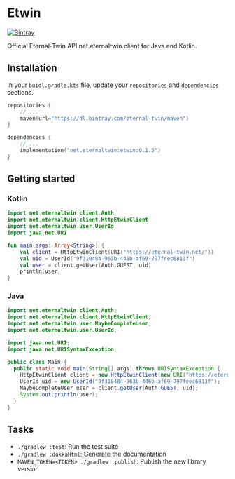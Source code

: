 # Etwin

[![Bintray](https://img.shields.io/bintray/v/eternal-twin/maven/etwin)][bintray]

Official Eternal-Twin API net.eternaltwin.client for Java and Kotlin.

## Installation

In your `buidl.gradle.kts` file, update your `repositories` and `dependencies` sections.

```kotlin
repositories {
    // ...
    maven(url="https://dl.bintray.com/eternal-twin/maven")
}

dependencies {
    // ...
    implementation("net.eternaltwin:etwin:0.1.5")
}
```

## Getting started

### Kotlin

```kotlin
import net.eternaltwin.client.Auth
import net.eternaltwin.client.HttpEtwinClient
import net.eternaltwin.user.UserId
import java.net.URI

fun main(args: Array<String>) {
    val client = HttpEtwinClient(URI("https://eternal-twin.net/"))
    val uid = UserId("9f310484-963b-446b-af69-797feec6813f")
    val user = client.getUser(Auth.GUEST, uid)
    println(user)
}
```

### Java

```java
import net.eternaltwin.client.Auth;
import net.eternaltwin.client.HttpEtwinClient;
import net.eternaltwin.user.MaybeCompleteUser;
import net.eternaltwin.user.UserId;

import java.net.URI;
import java.net.URISyntaxException;

public class Main {
  public static void main(String[] args) throws URISyntaxException {
    HttpEtwinClient client = new HttpEtwinClient(new URI("https://eternal-twin.net/"));
    UserId uid = new UserId("9f310484-963b-446b-af69-797feec6813f");
    MaybeCompleteUser user = client.getUser(Auth.GUEST, uid);
    System.out.println(user);
  }
}
```

## Tasks

- `./gradlew :test`: Run the test suite
- `./gradlew :dokkaHtml`: Generate the documentation
- `MAVEN_TOKEN=<TOKEN> ./gradlew :publish`: Publish the new library version

[bintray]: https://bintray.com/eternal-twin/maven/etwin

